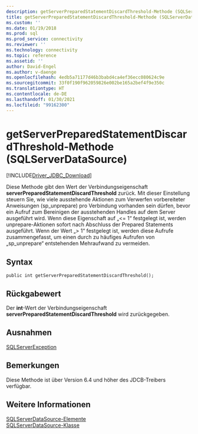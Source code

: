 ```yaml
---
description: getServerPreparedStatementDiscardThreshold-Methode (SQLServerDataSource)
title: getServerPreparedStatementDiscardThreshold-Methode (SQLServerDataSource) | Microsoft-Dokumentation
ms.custom: ''
ms.date: 01/19/2018
ms.prod: sql
ms.prod_service: connectivity
ms.reviewer: ''
ms.technology: connectivity
ms.topic: reference
ms.assetid: ''
author: David-Engel
ms.author: v-daenge
ms.openlocfilehash: 4edb5a71177d46b3babd4ca4ef36ecc080624c9e
ms.sourcegitcommit: 33f0f190f962059826e002be165a2bef4f9e350c
ms.translationtype: HT
ms.contentlocale: de-DE
ms.lasthandoff: 01/30/2021
ms.locfileid: "99162300"
---
```

# <a name="getserverpreparedstatementdiscardthreshold-method-sqlserverdatasource"></a>getServerPreparedStatementDiscardThreshold-Methode (SQLServerDataSource)
[!INCLUDE[Driver_JDBC_Download](../../../includes/driver_jdbc_download.md)]

  Diese Methode gibt den Wert der Verbindungseigenschaft **serverPreparedStatementDiscardThreshold** zurück. Mit dieser Einstellung steuern Sie, wie viele ausstehende Aktionen zum Verwerfen vorbereiteter Anweisungen (sp_unprepare) pro Verbindung vorhanden sein dürfen, bevor ein Aufruf zum Bereinigen der ausstehenden Handles auf dem Server ausgeführt wird. Wenn diese Eigenschaft auf „<= 1“ festgelegt ist, werden unprepare-Aktionen sofort nach Abschluss der Prepared Statements ausgeführt. Wenn der Wert „> 1“ festgelegt ist, werden diese Aufrufe zusammengefasst, um einen durch zu häufiges Aufrufen von „sp_unprepare“ entstehenden Mehraufwand zu vermeiden.

  
## <a name="syntax"></a>Syntax  
  
```
public int getServerPreparedStatementDiscardThreshold();  
```  
  
## <a name="return-value"></a>Rückgabewert  
 Der **int**-Wert der Verbindungseigenschaft **serverPreparedStatementDiscardThreshold** wird zurückgegeben.  
  
## <a name="exceptions"></a>Ausnahmen  
 [SQLServerException](../../../connect/jdbc/reference/sqlserverexception-class.md)  
 
## <a name="remarks"></a>Bemerkungen  
 Diese Methode ist über Version 6.4 und höher des JDCB-Treibers verfügbar.
 
## <a name="see-also"></a>Weitere Informationen  
 [SQLServerDataSource-Elemente](../../../connect/jdbc/reference/sqlserverdatasource-members.md)   
 [SQLServerDataSource-Klasse](../../../connect/jdbc/reference/sqlserverdatasource-class.md)  
  
  
